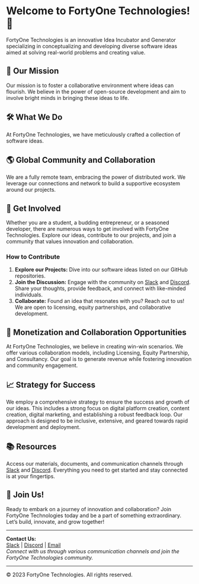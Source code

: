 # Welcome to FortyOne Technologies! 👋

FortyOne Technologies is an innovative Idea Incubator and Generator specializing in conceptualizing and developing diverse software ideas aimed at solving real-world problems and creating value.

## 🚀 Our Mission
Our mission is to foster a collaborative environment where ideas can flourish. We believe in the power of open-source development and aim to involve bright minds in bringing these ideas to life.

## 🛠️ What We Do
At FortyOne Technologies, we have meticulously crafted a collection of software ideas.

## 🌎 Global Community and Collaboration
We are a fully remote team, embracing the power of distributed work. We leverage our connections and network to build a supportive ecosystem around our projects.

## 🤝 Get Involved
Whether you are a student, a budding entrepreneur, or a seasoned developer, there are numerous ways to get involved with FortyOne Technologies. Explore our ideas, contribute to our projects, and join a community that values innovation and collaboration.

### How to Contribute
1. **Explore our Projects:** Dive into our software ideas listed on our GitHub repositories.
2. **Join the Discussion:** Engage with the community on [Slack](https://join.slack.com/t/41tech/shared_invite/zt-268xzz6n8-M784kzfaEMPaDbVBnjtcFg) and [Discord](https://discord.gg/jf65z8kKxA). Share your thoughts, provide feedback, and connect with like-minded individuals.
3. **Collaborate:** Found an idea that resonates with you? Reach out to us! We are open to licensing, equity partnerships, and collaborative development.

## 💼 Monetization and Collaboration Opportunities
At FortyOne Technologies, we believe in creating win-win scenarios. We offer various collaboration models, including Licensing, Equity Partnership, and Consultancy. Our goal is to generate revenue while fostering innovation and community engagement.

## 📈 Strategy for Success
We employ a comprehensive strategy to ensure the success and growth of our ideas. This includes a strong focus on digital platform creation, content creation, digital marketing, and establishing a robust feedback loop. Our approach is designed to be inclusive, extensive, and geared towards rapid development and deployment.

## 📚 Resources
Access our materials, documents, and communication channels through [Slack](https://join.slack.com/t/41tech/shared_invite/zt-268xzz6n8-M784kzfaEMPaDbVBnjtcFg) and [Discord](https://discord.gg/jf65z8kKxA). Everything you need to get started and stay connected is at your fingertips.

## 🤗 Join Us!
Ready to embark on a journey of innovation and collaboration? Join FortyOne Technologies today and be a part of something extraordinary. Let’s build, innovate, and grow together!

---

**Contact Us:**  
[Slack](https://join.slack.com/t/41tech/shared_invite/zt-268xzz6n8-M784kzfaEMPaDbVBnjtcFg) | [Discord](https://discord.gg/jf65z8kKxA) | [Email](mailto:techfortyone@gmail.com)  
*Connect with us through various communication channels and join the FortyOne Technologies community.*

---

© 2023 FortyOne Technologies. All rights reserved.
